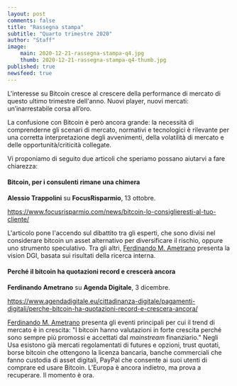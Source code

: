 ```yaml
---
layout: post
comments: false
title: "Rassegna stampa"
subtitle: "Quarto trimestre 2020" 
author: "Staff"
image:
    main: 2020-12-21-rassegna-stampa-q4.jpg
    thumb: 2020-12-21-rassegna-stampa-q4-thumb.jpg
published: true
newsfeed: true
---
```


L'interesse su Bitcoin cresce al crescere della performance di mercato di questo ultimo trimestre dell'anno. Nuovi player, nuovi mercati: un’inarrestabile corsa all’oro.

La confusione con Bitcoin è però ancora grande: la necessità di comprenderne gli scenari di mercato, normativi e tecnologici è rilevante per una corretta interpretazione degli avvenimenti, della volatilità di mercato e delle opportunità/criticità collegate.

Vi proponiamo di seguito due articoli che speriamo possano aiutarvi a fare chiarezza:

#### **Bitcoin, per i consulenti rimane una chimera**

**Alessio Trappolini** su **FocusRisparmio**, 13 ottobre.

<https://www.focusrisparmio.com/news/bitcoin-lo-consiglieresti-al-tuo-cliente/>

L'articolo pone l'accendo sul dibattito tra gli esperti, che sono divisi nel considerare bitcoin un asset alternativo per diversificare il rischio, oppure uno strumento speculativo. Tra gli altri, [Ferdinando M. Ametrano](https://ametrano.net/) presenta la vision DGI, basata sui risultati della ricerca interna.


#### **Perché il bitcoin ha quotazioni record e crescerà ancora**

**Ferdinando Ametrano** su **Agenda Digitale**, 3 dicembre.

<https://www.agendadigitale.eu/cittadinanza-digitale/pagamenti-digitali/perche-bitcoin-ha-quotazioni-record-e-crescera-ancora/>

[Ferdinando M. Ametrano](https://ametrano.net/) presenta gli eventi principali per cui il trend di mercato è in crescita: "I bitcoin hanno valutazioni in forte crescita perché sono sempre più promossi e accettati dal _mainstream_ finanziario." Negli Usa esistono già mercati regolamentati di futures e opzioni, trust quotati, borse bitcoin che ottengono la licenza bancaria, banche commerciali che fanno custodia di asset digitali, PayPal che consente ai suoi utenti di comprare ed usare Bitcoin. L’Europa è ancora indietro, ma prova a recuperare. Il momento è ora.
